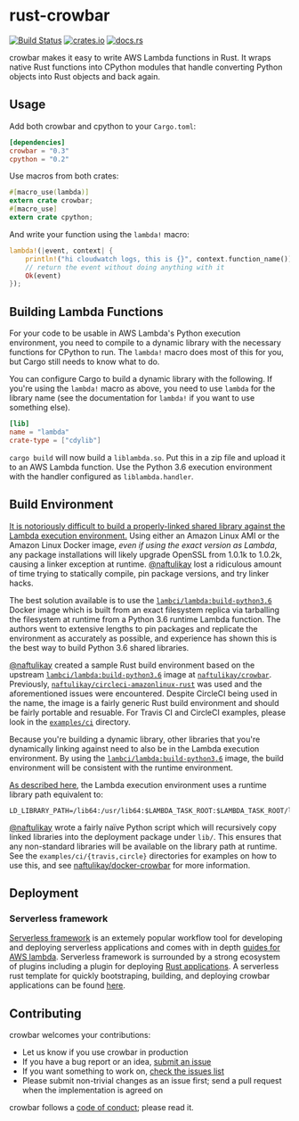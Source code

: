 # rust-crowbar

[![Build Status][travis.svg]][travis]
[![crates.io](https://img.shields.io/crates/v/crowbar.svg)](https://crates.io/crates/crowbar)
[![docs.rs](https://docs.rs/crowbar/badge.svg)](https://docs.rs/crowbar)

crowbar makes it easy to write AWS Lambda functions in Rust. It wraps native Rust functions into CPython modules that
handle converting Python objects into Rust objects and back again.

## Usage

Add both crowbar and cpython to your `Cargo.toml`:

```toml
[dependencies]
crowbar = "0.3"
cpython = "0.2"
```

Use macros from both crates:

```rust
#[macro_use(lambda)]
extern crate crowbar;
#[macro_use]
extern crate cpython;
```

And write your function using the `lambda!` macro:

```rust
lambda!(|event, context| {
    println!("hi cloudwatch logs, this is {}", context.function_name());
    // return the event without doing anything with it
    Ok(event)
});
```

## Building Lambda Functions

For your code to be usable in AWS Lambda's Python execution environment, you need to compile to a dynamic library with
the necessary functions for CPython to run. The `lambda!` macro does most of this for you, but Cargo still needs to know
what to do.

You can configure Cargo to build a dynamic library with the following. If you're using the `lambda!` macro as above, you
need to use `lambda` for the library name (see the documentation for `lambda!` if you want to use something else).

```toml
[lib]
name = "lambda"
crate-type = ["cdylib"]
```

`cargo build` will now build a `liblambda.so`. Put this in a zip file and upload it to an AWS Lambda function. Use the
Python 3.6 execution environment with the handler configured as `liblambda.handler`.

## Build Environment

[It is notoriously difficult to build a properly-linked shared library against the Lambda execution environment.][woes]
Using either an Amazon Linux AMI or the Amazon Linux Docker image, _even if using the exact version as Lambda_, any
package installations will likely upgrade OpenSSL from 1.0.1k to 1.0.2k, causing a linker exception at runtime.
[@naftulikay][naftulikay] lost a ridiculous amount of time trying to statically compile, pin package versions, and
try linker hacks.

The best solution available is to use the [`lambci/lambda:build-python3.6`][lambci/lambda] Docker image which is built
from an exact filesystem replica via tarballing the filesystem at runtime from a Python 3.6 runtime Lambda function.
The authors went to extensive lengths to pin packages and replicate the environment as accurately as possible, and
experience has shown this is the best way to build Python 3.6 shared libraries.

[@naftulikay][naftulikay] created a sample Rust build environment based on the upstream
[`lambci/lambda:build-python3.6`][lambci/lambda] image at
[`naftulikay/crowbar`][naftulikay/crowbar]. Previously,
[`naftulikay/circleci-amazonlinux-rust`][naftulikay/circleci-amazonlinux-rust] was used and the aforementioned issues
were encountered. Despite CircleCI being used in the name, the image is a fairly generic Rust build environment and
should be fairly portable and resuable. For Travis CI and CircleCI examples, please look in the
[`examples/ci`](./examples/ci) directory.

Because you're building a dynamic library, other libraries that you're dynamically linking against need to also be in
the Lambda execution environment. By using the [`lambci/lambda:build-python3.6`][lambci/lambda] image, the build
environment will be consistent with the runtime environment.

[As described here][lambda-execution-environment], the Lambda execution environment uses a runtime library path
equivalent to:

```shell
LD_LIBRARY_PATH=/lib64:/usr/lib64:$LAMBDA_TASK_ROOT:$LAMBDA_TASK_ROOT/lib
```

[@naftulikay][naftulikay] wrote a fairly naïve Python script which will recursively copy linked libraries into the
deployment package under `lib/`. This ensures that any non-standard libraries will be available on the library path at
runtime. See the `examples/ci/{travis,circle}` directories for examples on how to use this, and see
[naftulikay/docker-crowbar][naftulikay/crowbar] for more information.

## Deployment

### Serverless framework

[Serverless framework](https://serverless.com/framework/) is an extemely popular workflow tool for developing and deploying serverless applications and comes with in depth [guides for AWS lambda](https://serverless.com/framework/docs/providers/aws/guide/). Serverless
framework is surrounded by a strong ecosystem of plugins including a plugin for deploying [Rust applications](https://github.com/softprops/serverless-rust). A serverless rust template for quickly bootstraping, building, and deploying crowbar applications can be found [here](https://github.com/softprops/serverless-crowbar).

## Contributing

crowbar welcomes your contributions:

* Let us know if you use crowbar in production
* If you have a bug report or an idea, [submit an issue](https://github.com/ilianaw/rust-crowbar/issues)
* If you want something to work on, [check the issues list](https://github.com/ilianaw/rust-crowbar/issues)
* Please submit non-trivial changes as an issue first; send a pull request when the implementation is agreed on

crowbar follows a [code of conduct](https://github.com/ilianaw/rust-crowbar/blob/master/CODE_OF_CONDUCT.md);
please read it.

 [travis]: https://travis-ci.org/ilianaw/rust-crowbar
 [travis.svg]: https://travis-ci.org/ilianaw/rust-crowbar.svg?branch=master
 [lambci/lambda]: build-python3.6
 [lambda-execution-environment]: https://docs.aws.amazon.com/lambda/latest/dg/current-supported-versions.html
 [naftulikay]: https://github.com/naftulikay
 [naftulikay/circleci-amazonlinux-rust]: https://github.com/naftulikay/docker-circleci-amazonlinux-rust
 [naftulikay/crowbar]: https://github.com/naftulikay/docker-crowbar
 [woes]: https://github.com/naftulikay/docker-circleci-lambda-rust#background
